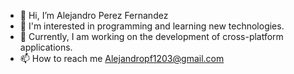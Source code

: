- 👋 Hi, I’m Alejandro Perez Fernandez
- 👀 I'm interested in programming and learning new technologies.
- 🌱 Currently, I am working on the development of cross-platform applications.
- 📫 How to reach me Alejandropf1203@gmail.com
